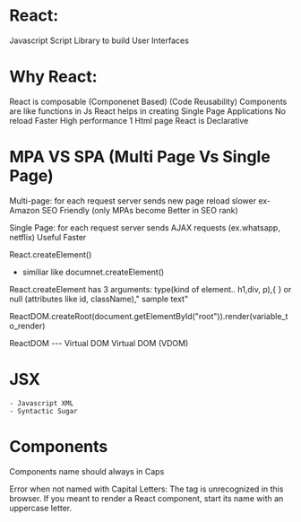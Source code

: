 # React:
Javascript Script Library to build User Interfaces
# Why React:
React is composable (Componenet Based) (Code Reusability)
	Components are like functions in Js
React helps in creating Single Page Applications
	No reload
	Faster
	High performance
	1 Html page
React is Declarative


# MPA VS SPA (Multi Page Vs Single Page)

Multi-page:
for each request server sends new page reload
slower
ex- Amazon
SEO Friendly (only MPAs become Better in SEO rank)

Single Page:
for each request server sends AJAX requests (ex.whatsapp, netflix)
Useful
Faster


React.createElement()
* similiar like documnet.createElement()

React.createElement has 3 arguments:
	type(kind of element.. h1,div, p),{ } or null (attributes like id, className)," sample text"

ReactDOM.createRoot(document.getElementById("root")).render(variable_to_render)

ReactDOM --- Virtual DOM
Virtual DOM (VDOM)

# JSX 
	- Javascript XML
	- Syntactic Sugar

# Components
Components name should always in Caps

Error when not named with Capital Letters:
The tag <app> is unrecognized in this browser. If you meant to render a React component, start its name with an uppercase letter.